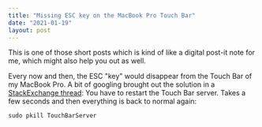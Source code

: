 ```yaml
---
title: "Missing ESC key on the MacBook Pro Touch Bar"
date: "2021-01-19"
layout: post
---
```


This is one of those short posts which is kind of like a digital post-it note for me, which might also help you out as well.

Every now and then, the ESC "key" would disappear from the Touch Bar of my MacBook Pro. A bit of googling brought out the solution in a [StackExchange thread](https://apple.stackexchange.com/questions/379627/esc-button-from-touchbar-has-disappeared): You have to restart the Touch Bar server. Takes a few seconds and then everything is back to normal again:

```
sudo pkill TouchBarServer
```
